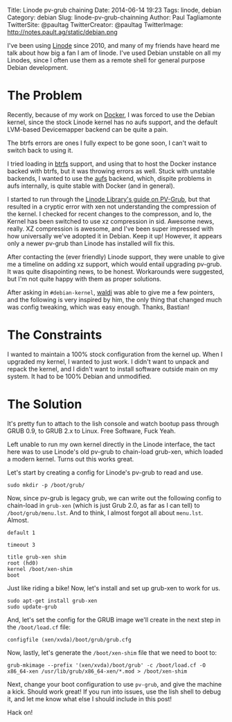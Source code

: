 Title: Linode pv-grub chaining
Date: 2014-06-14 19:23
Tags: linode, debian
Category: debian
Slug: linode-pv-grub-chainning
Author: Paul Tagliamonte
TwitterSite: @paultag
TwitterCreator: @paultag
TwitterImage: http://notes.pault.ag/static/debian.png

I've been using [Linode](https://linode.com) since 2010, and many of
my friends have heard me talk about how big a fan I am of linode. I've
used Debian unstable on all my Linodes, since I often use them as a remote
shell for general purpose Debian development.

The Problem
===========

Recently, because of my work on [Docker](http://docker.io/), I was forced
to use the Debian kernel, since the stock Linode kernel has no aufs support,
and the default LVM-based Devicemapper backend can be quite a pain.

<aside class="left">
    The btrfs errors are ones I fully expect to be gone soon, I can't wait
    to switch back to using it.
</aside>

I tried loading in [btrfs](http://en.wikipedia.org/wiki/Btrfs) support, and
using that to host the Docker instance backed with btrfs, but it was throwing
errors as well. Stuck with unstable backends, I wanted to use the
[aufs](http://en.wikipedia.org/wiki/Aufs) backend, which, dispite problems in
aufs internally, is quite stable with Docker (and in general).

I started to run through the [Linode Library's guide on PV-Grub](https://library.linode.com/custom-instances/pv-grub-howto),
but that resulted in a cryptic error with xen not understanding the compression
of the kernel. I checked for recent changes to the compresson, and lo, the
Kernel has been switched to use xz compression in sid. Awesome news, really.
XZ compression is awesome, and I've been super impressed with how universally
we've adopted it in Debian. Keep it up!  However, it appears only a newer
pv-grub than Linode has installed will fix this.

After contacting the (ever friendly) Linode support, they were unable to give
me a timeline on adding xz support, which would entail upgrading pv-grub. It
was quite disapointing news, to be honest. Workarounds were suggested,
but I'm not quite happy with them as proper solutions.

After asking in `#debian-kernel`, [waldi](http://bblank.thinkmo.de/blog) was
able to give me a few pointers, and the following is very inspired by him,
the only thing that changed much was config tweaking, which was easy enough.
Thanks, Bastian!


The Constraints
===============

I wanted to maintain a 100% stock configuration from the kernel up.
When I upgraded my kernel, I wanted to just work. I didn't want to
unpack and repack the kernel, and I didn't want to install software
outside main on my system. It had to be 100% Debian and unmodified.


The Solution
============

<aside class="right">
    It's pretty fun to attach to the lish console and watch bootup pass
    through GRUB 0.9, to GRUB 2.x to Linux. Free Software, Fuck Yeah.
</aside>

Left unable to run my own kernel directly in the Linode interface, the tact
here was to use Linode's old pv-grub to chain-load grub-xen, which loaded
a modern kernel. Turns out this works great.

Let's start by creating a config for Linode's pv-grub to read
and use.

    sudo mkdir -p /boot/grub/

Now, since pv-grub is legacy grub, we can write out the following
config to chain-load in `grub-xen` (which is just Grub 2.0, as far as I can
tell) to `/boot/grub/menu.lst`. And to think, I almost forgot all about
`menu.lst`. Almost.

    default 1
    
    timeout 3
    
    title grub-xen shim
    root (hd0)
    kernel /boot/xen-shim
    boot

Just like riding a bike! Now, let's install and set up grub-xen to work for us.

    sudo apt-get install grub-xen
    sudo update-grub

And, let's set the config for the GRUB image we'll create in the next step
in the `/boot/load.cf` file:

    configfile (xen/xvda)/boot/grub/grub.cfg

Now, lastly, let's generate the `/boot/xen-shim` file that we need
to boot to:

    grub-mkimage --prefix '(xen/xvda)/boot/grub' -c /boot/load.cf -O x86_64-xen /usr/lib/grub/x86_64-xen/*.mod > /boot/xen-shim


Next, change your boot configuration to use `pv-grub`, and give the machine
a kick. Should work great! If you run into issues, use the lish shell to
debug it, and let me know what else I should include in this post!

Hack on!
